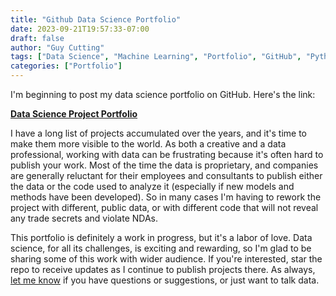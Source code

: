 ```yaml
---
title: "Github Data Science Portfolio"
date: 2023-09-21T19:57:33-07:00
draft: false
author: "Guy Cutting"
tags: ["Data Science", "Machine Learning", "Portfolio", "GitHub", "Python", "Jupyter"]
categories: ["Portfolio"]
---
```


I'm beginning to post my data science portfolio on GitHub. Here's the link:

[**Data Science Project Portfolio**](https://github.com/gdcutting/data-science-portfolio)

I have a long list of projects accumulated over the years, and it's time to make them more visible to the world. As both a creative and a data professional, working with data can be frustrating because it's often hard to publish your work. Most of the time the data is proprietary, and companies are generally reluctant for their employees and consultants to publish either the data or the code used to analyze it (especially if new models and methods have been developed). So in many cases I'm having to rework the project with different, public data, or with different code that will not reveal any trade secrets and violate NDAs. 

This portfolio is definitely a work in progress, but it's a labor of love. Data science, for all its challenges, is exciting and rewarding, so I'm glad to be sharing some of this work with wider audience. If you're interested, star the repo to receive updates as I continue to publish projects there. As always, [let me know](mailto:guy@nwdataconsulting.com) if you have questions or suggestions, or just want to talk data. 